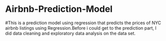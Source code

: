 # Airbnb-Prediction-Model
#This is a prediction model using regression that predicts the prices of NYC airbnb listings using Regression.Before i could get to the prediction part, I did data cleaning and exploratory data analysis on the data set.
